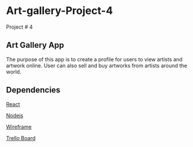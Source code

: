 # Art-gallery-Project-4
Project # 4

## Art Gallery App
The purpose of this app is to create a profile for users to view artists and
artwork online.  User can also sell and buy artworks from artists around the world.

## Dependencies
[React](https://reactjs.org/)

[Nodejs](https://nodejs.org/)

[Wireframe](https://user-images.githubusercontent.com/46980815/63187173-3a41de00-c02c-11e9-84a9-079a00f931fb.jpg)





[Trello Board](https://trello.com/b/4ngI3hPk/project-4-art-app)
